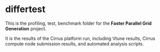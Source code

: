 # differtest
This is the profiling, test, benchmark folder for the **Faster Parallel Grid Generation** project. 

It is the results of the Cirrus platform run, including Vtune results, Cirrus compute node submission results, and automated analysis scripts.

